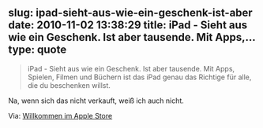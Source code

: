 slug: ipad-sieht-aus-wie-ein-geschenk-ist-aber
date: 2010-11-02 13:38:29
title: iPad - Sieht aus wie ein Geschenk. Ist aber tausende. Mit Apps,...
type: quote
---

> iPad - Sieht aus wie ein Geschenk. Ist aber tausende. Mit Apps, Spielen, Filmen und Büchern ist das iPad genau das Richtige für alle, die du beschenken willst.

Na, wenn sich das nicht verkauft, weiß ich auch nicht.

 Via: [Willkommen im Apple Store](http://store.apple.com/de)
